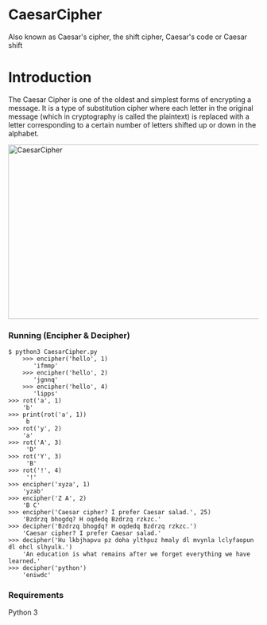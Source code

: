 # CaesarCipher
 Also known as Caesar's cipher, the shift cipher, Caesar's code or Caesar shift
 
# Introduction

The Caesar Cipher is one of the oldest and simplest forms of encrypting a message. It is a type of substitution cipher where each letter in the original message (which in cryptography is called the plaintext) is replaced with a letter corresponding to a certain number of letters shifted up or down in the alphabet. 

<img src="https://learncryptography.com/assets/content/images/caesar_cipher.jpg" align="middle" alt="CaesarCipher" width="550" height="350" >

### Running (Encipher & Decipher)
```
$ python3 CaesarCipher.py
	>>> encipher('hello', 1)
	   'ifmmp'
	>>> encipher('hello', 2)
	   'jgnnq'
	>>> encipher('hello', 4)
	   'lipps'
>>> rot('a', 1)
    'b'
>>> print(rot('a', 1))
     b
>>> rot('y', 2)
    'a'
>>> rot('A', 3)
     'D'
>>> rot('Y', 3)
     'B'
>>> rot('!', 4)
     '!'
>>> encipher('xyza', 1)
    'yzab'
>>> encipher('Z A', 2)
    'B C'
>>> encipher('Caesar cipher? I prefer Caesar salad.', 25)
    'Bzdrzq bhogdq? H oqdedq Bzdrzq rzkzc.'
>>> decipher('Bzdrzq bhogdq? H oqdedq Bzdrzq rzkzc.')
    'Caesar cipher? I prefer Caesar salad.'
>>> decipher('Hu lkbjhapvu pz doha ylthpuz hmaly dl mvynla lclyfaopun dl ohcl slhyulk.')
    'An education is what remains after we forget everything we have learned.'
>>> decipher('python')
    'eniwdc'

```

### Requirements
Python 3

